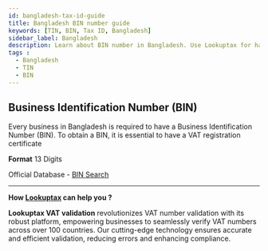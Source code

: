 ```yaml
---
id: bangladesh-tax-id-guide
title: Bangladesh BIN number guide
keywords: [TIN, BIN, Tax ID, Bangladesh]
sidebar_label: Bangladesh
description: Learn about BIN number in Bangladesh. Use Lookuptax for hassle-free tax id validation in Bangladesh and other 100+ countries
tags : 
  - Bangladesh
  - TIN
  - BIN
---
```


## Business Identification Number (BIN)
Every business in Bangladesh is required to have a Business Identification Number (BIN). To obtain a BIN, it is essential to have a VAT registration certificate

**Format** 
13 Digits

Official Database - [BIN Search](https://nbr.gov.bd/fourteen-digit-bin-search/eng)


----
**How [Lookuptax](https://lookuptax.com/) can help you ?**

**Lookuptax VAT validation**  revolutionizes VAT number validation with its robust platform, empowering businesses to seamlessly verify VAT numbers across over 100 countries. Our cutting-edge technology ensures accurate and efficient validation, reducing errors and enhancing compliance.
